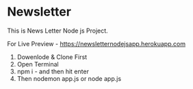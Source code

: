 # Newsletter
This is News Letter Node js Project.

For Live Preview - https://newsletternodejsapp.herokuapp.com

1. Dowenlode & Clone First
2. Open Terminal
3. npm i - and then hit enter
4. Then nodemon app.js or node app.js
